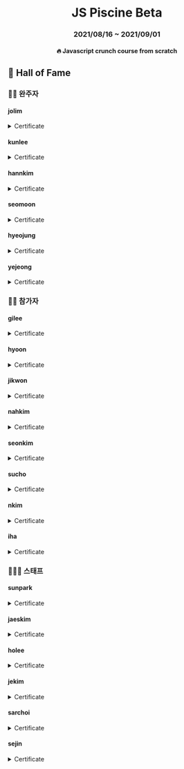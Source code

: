 <h1 align="center">JS Piscine Beta</h1>
<h3 align="center">2021/08/16 ~ 2021/09/01</h3>
<h4 align="center">🔥 Javascript crunch course from scratch</h4>

## 👑 Hall of Fame

### 🏃‍♀️ 완주자

#### jolim

<details>
<summary>Certificate</summary>
<img src="https://42js.vercel.app/api/v1/certificate/js-piscine-beta/jolim" alt="jolim" width="480px" />
</details>

#### kunlee

<details>
<summary>Certificate</summary>
<img src="https://42js.vercel.app/api/v1/certificate/js-piscine-beta/kunlee" alt="kunlee" width="480px" />
</details>

#### hannkim

<details>
<summary>Certificate</summary>
<img src="https://42js.vercel.app/api/v1/certificate/js-piscine-beta/hannkim" alt="hannkim" width="480px" />
</details>

#### seomoon

<details>
<summary>Certificate</summary>
<img src="https://42js.vercel.app/api/v1/certificate/js-piscine-beta/seomoon" alt="seomoon" width="480px" />
</details>

#### hyeojung

<details>
<summary>Certificate</summary>
<img src="https://42js.vercel.app/api/v1/certificate/js-piscine-beta/hyeojung" alt="hyeojung" width="480px" />
</details>

#### yejeong

<details>
<summary>Certificate</summary>
<img src="https://42js.vercel.app/api/v1/certificate/js-piscine-beta/yejeong" alt="yejeong" width="480px" />
</details>

### 👯‍♀️ 참가자

#### gilee

<details>
<summary>Certificate</summary>
<img src="https://42js.vercel.app/api/v1/certificate/js-piscine-beta/gilee" alt="gilee" width="480px" />
</details>

#### hyoon

<details>
<summary>Certificate</summary>
<img src="https://42js.vercel.app/api/v1/certificate/js-piscine-beta/hyoon" alt="hyoon" width="480px" />
</details>

#### jikwon

<details>
<summary>Certificate</summary>
<img src="https://42js.vercel.app/api/v1/certificate/js-piscine-beta/jikwon" alt="jikwon" width="480px" />
</details>

#### nahkim

<details>
<summary>Certificate</summary>
<img src="https://42js.vercel.app/api/v1/certificate/js-piscine-beta/nahkim" alt="nahkim" width="480px" />
</details>

#### seonkim

<details>
<summary>Certificate</summary>
<img src="https://42js.vercel.app/api/v1/certificate/js-piscine-beta/seonkim" alt="seonkim" width="480px" />
</details>

#### sucho

<details>
<summary>Certificate</summary>
<img src="https://42js.vercel.app/api/v1/certificate/js-piscine-beta/sucho" alt="sucho" width="480px" />
</details>

#### nkim

<details>
<summary>Certificate</summary>
<img src="https://42js.vercel.app/api/v1/certificate/js-piscine-beta/nkim" alt="nkim" width="480px" />
</details>

#### iha

<details>
<summary>Certificate</summary>
<img src="https://42js.vercel.app/api/v1/certificate/js-piscine-beta/iha" alt="iha" width="480px" />
</details>

### 🧑🏻‍🏫 스태프

#### sunpark

<details>
<summary>Certificate</summary>
<img src="https://42js.vercel.app/api/v1/certificate/js-piscine-beta/staff/sunpark" alt="sunpark" width="480px" />
</details>

#### jaeskim

<details>
<summary>Certificate</summary>
<img src="https://42js.vercel.app/api/v1/certificate/js-piscine-beta/staff/jaeskim" alt="jaeskim" width="480px" />
</details>

#### holee

<details>
<summary>Certificate</summary>
<img src="https://42js.vercel.app/api/v1/certificate/js-piscine-beta/staff/holee" alt="holee" width="480px" />
</details>

#### jekim

<details>
<summary>Certificate</summary>
<img src="https://42js.vercel.app/api/v1/certificate/js-piscine-beta/staff/jekim" alt="jekim" width="480px" />
</details>

#### sarchoi

<details>
<summary>Certificate</summary>
<img src="https://42js.vercel.app/api/v1/certificate/js-piscine-beta/staff/sarchoi" alt="sarchoi" width="480px" />
</details>

#### sejin

<details>
<summary>Certificate</summary>
<img src="https://42js.vercel.app/api/v1/certificate/js-piscine-beta/staff/sejin" alt="sejin" width="480px" />
</details>
